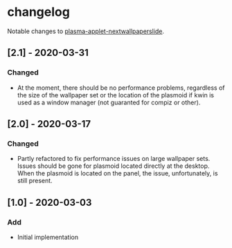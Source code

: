 # changelog

Notable changes to [plasma-applet-nextwallpaperslide](https://github.com/oversider-kosma/plasma-nextwallpaperslide).



## [2.1] - 2020-03-31

### Changed
- At the moment, there should be no performance problems, regardless of the size of the wallpaper set or the location of the plasmoid if kwin is used as a window manager (not guaranted for compiz or other).


## [2.0] - 2020-03-17

### Changed
- Partly refactored to fix performance issues on large wallpaper sets. Issues should be gone for plasmoid located directly at the desktop. When the plasmoid is located on the panel, the issue, unfortunately, is still present.


## [1.0] - 2020-03-03

### Add
- Initial implementation
